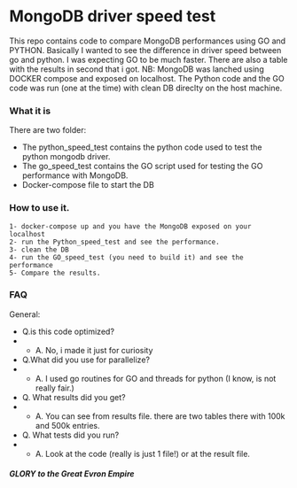 # MongoDB driver speed test
This repo contains code to compare MongoDB performances using GO and PYTHON. Basically I wanted to see the difference in driver speed between go and python.
I was expecting GO to be much faster. There are also a table with the results in second that i got.
NB: MongoDB was lanched using DOCKER compose and exposed on localhost. 
The Python code and the GO code was run (one at the time) with clean DB direclty on the host machine.


### What it is
There are two folder:
- The python_speed_test contains the python code used to test the python mongodb driver.
- The go_speed_test contains the GO script used for testing the GO performance with MongoDB.
- Docker-compose file to start the DB


### How to use it.
	1- docker-compose up and you have the MongoDB exposed on your localhost
	2- run the Python_speed_test and see the performance. 
	3- clean the DB 
	4- run the GO_speed_test (you need to build it) and see the performance 
	5- Compare the results. 


### FAQ
General:
-  Q.is this code optimized?
- - A. No, i made it just for curiosity
- Q.What did you use for parallelize? 
- - A. I used go routines for GO and threads for python (I know, is not really fair.)
- Q. What results did you get? 
- - A. You can see from results file. there are two tables there with 100k and 500k entries. 
- Q. What tests did you run?
- - A. Look at the code (really is just 1 file!) or at the result file.

##### GLORY to the Great Evron Empire
